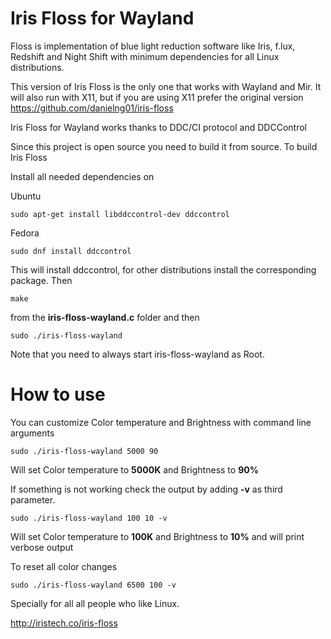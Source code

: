 # Iris Floss for Wayland
Floss is implementation of blue light reduction software like Iris, f.lux, Redshift and Night Shift with minimum dependencies for all Linux distributions.

This version of Iris Floss is the only one that works with Wayland and Mir. It will also run with X11, but if you are using X11 prefer the original version
https://github.com/danielng01/iris-floss

Iris Floss for Wayland works thanks to DDC/CI protocol and DDCControl


Since this project is open source you need to build it from source. To build Iris Floss

Install all needed dependencies on

Ubuntu

```
sudo apt-get install libddccontrol-dev ddccontrol
```

Fedora

```
sudo dnf install ddccontrol
```


This will install ddccontrol, for other distributions install the corresponding package. Then

```
make
```

from the **iris-floss-wayland.c** folder and then

```
sudo ./iris-floss-wayland
```

Note that you need to always start iris-floss-wayland as Root.

# How to use

You can customize Color temperature and Brightness with command line arguments

```
sudo ./iris-floss-wayland 5000 90
```

Will set Color temperature to **5000K** and Brightness to **90%**

If something is not working check the output by adding **-v** as third parameter.

```
sudo ./iris-floss-wayland 100 10 -v
```

Will set Color temperature to **100K** and Brightness to **10%** and will print verbose output

To reset all color changes

```
sudo ./iris-floss-wayland 6500 100 -v
```

Specially for all all people who like Linux.

http://iristech.co/iris-floss
